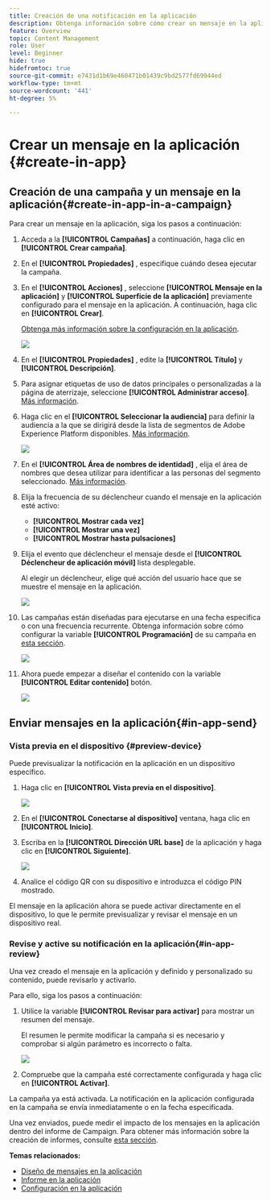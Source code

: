 ```yaml
---
title: Creación de una notificación en la aplicación
description: Obtenga información sobre cómo crear un mensaje en la aplicación en Journey Optimizer
feature: Overview
topic: Content Management
role: User
level: Beginner
hide: true
hidefromtoc: true
source-git-commit: e7431d1b69e460471b01439c9bd2577fd69944ed
workflow-type: tm+mt
source-wordcount: '441'
ht-degree: 5%

---
```



# Crear un mensaje en la aplicación {#create-in-app}

## Creación de una campaña y un mensaje en la aplicación{#create-in-app-in-a-campaign}

Para crear un mensaje en la aplicación, siga los pasos a continuación:

1. Acceda a la **[!UICONTROL Campañas]** a continuación, haga clic en **[!UICONTROL Crear campaña]**.

1. En el **[!UICONTROL Propiedades]** , especifique cuándo desea ejecutar la campaña.

1. En el **[!UICONTROL Acciones]** , seleccione **[!UICONTROL Mensaje en la aplicación]** y **[!UICONTROL Superficie de la aplicación]** previamente configurado para el mensaje en la aplicación. A continuación, haga clic en **[!UICONTROL Crear]**.

   [Obtenga más información sobre la configuración en la aplicación](inapp-configuration.md).

   ![](assets/in_app_create_1.png)

1. En el **[!UICONTROL Propiedades]** , edite la **[!UICONTROL Título]** y **[!UICONTROL Descripción]**.

1. Para asignar etiquetas de uso de datos principales o personalizadas a la página de aterrizaje, seleccione **[!UICONTROL Administrar acceso]**. [Más información](../administration/object-based-access.md).

1. Haga clic en el **[!UICONTROL Seleccionar la audiencia]** para definir la audiencia a la que se dirigirá desde la lista de segmentos de Adobe Experience Platform disponibles. [Más información](../segment/about-segments.md).

   ![](assets/in_app_create_2.png)

1. En el **[!UICONTROL Área de nombres de identidad]** , elija el área de nombres que desea utilizar para identificar a las personas del segmento seleccionado. [Más información](../event/about-creating.md#select-the-namespace).

1. Elija la frecuencia de su déclencheur cuando el mensaje en la aplicación esté activo:

   * **[!UICONTROL Mostrar cada vez]**
   * **[!UICONTROL Mostrar una vez]**
   * **[!UICONTROL Mostrar hasta pulsaciones]**

1. Elija el evento que déclencheur el mensaje desde el **[!UICONTROL Déclencheur de aplicación móvil]**
lista desplegable.

   Al elegir un déclencheur, elige qué acción del usuario hace que se muestre el mensaje en la aplicación.

   ![](assets/in_app_create_3.png)

1. Las campañas están diseñadas para ejecutarse en una fecha específica o con una frecuencia recurrente. Obtenga información sobre cómo configurar la variable **[!UICONTROL Programación]** de su campaña en [esta sección](../campaigns/create-campaign.md#schedule).

   ![](assets/in-app-schedule.png)

1. Ahora puede empezar a diseñar el contenido con la variable **[!UICONTROL Editar contenido]** botón.

   ![](assets/in_app_create_4.png)

## Enviar mensajes en la aplicación{#in-app-send}

### Vista previa en el dispositivo {#preview-device}

Puede previsualizar la notificación en la aplicación en un dispositivo específico.

1. Haga clic en **[!UICONTROL Vista previa en el dispositivo]**.

   ![](assets/in_app_create_6.png)

1. En el **[!UICONTROL Conectarse al dispositivo]** ventana, haga clic en **[!UICONTROL Inicio]**.

1. Escriba en la **[!UICONTROL Dirección URL base]** de la aplicación y haga clic en **[!UICONTROL Siguiente]**.

   ![](assets/in_app_create_7.png)

1. Analice el código QR con su dispositivo e introduzca el código PIN mostrado.

El mensaje en la aplicación ahora se puede activar directamente en el dispositivo, lo que le permite previsualizar y revisar el mensaje en un dispositivo real.

### Revise y active su notificación en la aplicación{#in-app-review}

Una vez creado el mensaje en la aplicación y definido y personalizado su contenido, puede revisarlo y activarlo.

Para ello, siga los pasos a continuación:

1. Utilice la variable **[!UICONTROL Revisar para activar]** para mostrar un resumen del mensaje.

   El resumen le permite modificar la campaña si es necesario y comprobar si algún parámetro es incorrecto o falta.

   ![](assets/in_app_create_5.png)

1. Compruebe que la campaña esté correctamente configurada y haga clic en **[!UICONTROL Activar]**.

La campaña ya está activada. La notificación en la aplicación configurada en la campaña se envía inmediatamente o en la fecha especificada.

Una vez enviados, puede medir el impacto de los mensajes en la aplicación dentro del informe de Campaign. Para obtener más información sobre la creación de informes, consulte [esta sección](inapp-report.md).

**Temas relacionados:**

* [Diseño de mensajes en la aplicación](design-in-app.md)
* [Informe en la aplicación](inapp-report.md)
* [Configuración en la aplicación](inapp-configuration.md)
